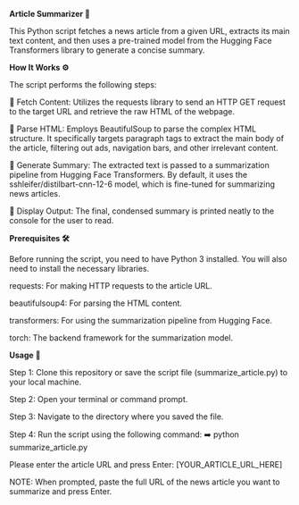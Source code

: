 **﻿Article Summarizer 📰**
 
This Python script fetches a news article from a given URL, extracts its main text content, and then uses a pre-trained model from the Hugging Face Transformers library to generate a concise summary.

**How It Works ⚙️**

The script performs the following steps:

📲 Fetch Content: Utilizes the requests library to send an HTTP GET request to the target URL and retrieve the raw HTML of the webpage.

🧹 Parse HTML: Employs BeautifulSoup to parse the complex HTML structure. It specifically targets paragraph tags to extract the main body of the article, filtering out ads, navigation bars, and other irrelevant content.

🧠 Generate Summary: The extracted text is passed to a summarization pipeline from Hugging Face Transformers. By default, it uses the sshleifer/distilbart-cnn-12-6 model, which is fine-tuned for summarizing news articles.

📄 Display Output: The final, condensed summary is printed neatly to the console for the user to read.

**Prerequisites 🛠️**

Before running the script, you need to have Python 3 installed. You will also need to install the necessary libraries.

requests: For making HTTP requests to the article URL.

beautifulsoup4: For parsing the HTML content.

transformers: For using the summarization pipeline from Hugging Face.

torch: The backend framework for the summarization model.

**Usage 🚀**

Step 1: Clone this repository or save the script file (summarize_article.py) to your local machine.

Step 2: Open your terminal or command prompt.

Step 3: Navigate to the directory where you saved the file.

Step 4: Run the script using the following command:
➡️ python summarize_article.py

Please enter the article URL and press Enter: [YOUR_ARTICLE_URL_HERE]

NOTE: When prompted, paste the full URL of the news article you want to summarize and press Enter.
